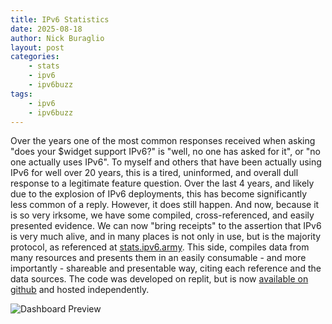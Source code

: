 ```yaml
---
title: IPv6 Statistics
date: 2025-08-18
author: Nick Buraglio
layout: post
categories:
    - stats
    - ipv6
    - ipv6buzz
tags:
    - ipv6
    - ipv6buzz
---
```


Over the years one of the most common responses received when asking "does your $widget support IPv6?" is "well, no one has asked for it", or "no one actually uses IPv6". To myself and others that have been actually using IPv6 for well over 20 years, this is a tired, uninformed, and overall dull response to a legitimate feature question. 
Over the last 4 years, and likely due to the explosion of IPv6 deployments, this has become significantly less common of a reply. 
However, it does still happen. And now, because it is so very irksome, we have some compiled, cross-referenced, and easily presented evidence. We can now "bring receipts" to the assertion that IPv6 is very much alive, and in many places is not only in use, but is the majority protocol, as referenced at [stats.ipv6.army](https://stats.ipv6.army). This side, compiles data from many resources and presents them in an easily consumable - and more importantly - shareable and presentable way, citing each reference and the data sources. 
The code was developed on replit, but is now [available on github](https://github.com/buraglio/ipv6stats) and hosted independently.

![Dashboard Preview](wp-content/uploads/2025/08/18/v6stats-clouddash.png)


